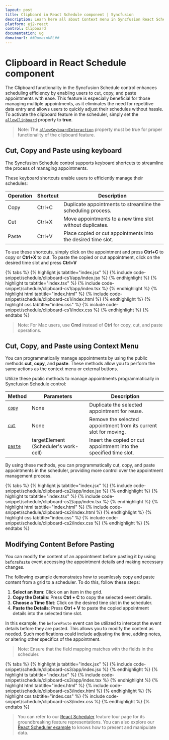 ```yaml
---
layout: post
title: Clipboard in React Schedule component | Syncfusion
description: Learn here all about Context menu in Syncfusion React Schedule component of Syncfusion Essential JS 2 and more.
platform: ej2-react
control: Clipboard 
documentation: ug
domainurl: ##DomainURL##
---
```


# Clipboard in React Schedule component

The Clipboard functionality in the Syncfusion Schedule control enhances scheduling efficiency by enabling users to cut, copy, and paste appointments with ease. This feature is especially beneficial for those managing multiple appointments, as it eliminates the need for repetitive data entry and allows users to quickly adjust their schedules without hassle.
To activate the clipboard feature in the scheduler, simply set the [`allowClipboard`](https://ej2.syncfusion.com/react/documentation/api/schedule#allowClipboard) property to **true**.

>Note: The [`allowKeyboardInteraction`](https://ej2.syncfusion.com/react/documentation/api/schedule#allowKeyboardInteraction) property must be true for proper functionality of the clipboard feature.

## Cut, Copy and Paste using keyboard

The Syncfusion Schedule control supports keyboard shortcuts to streamline the process of managing appointments.

These keyboard shortcuts enable users to efficiently manage their schedules:

| Operation | Shortcut | Description                                                      |
|-----------|----------|------------------------------------------------------------------|
| Copy      | Ctrl+C   | Duplicate appointments to streamline the scheduling process.     |
| Cut       | Ctrl+X   | Move appointments to a new time slot without duplicates.         |
| Paste     | Ctrl+V   | Place copied or cut appointments into the desired time slot.     |

To use these shortcuts, simply click on the appointment and press **Ctrl+C** to copy or **Ctrl+X** to cut. To paste the copied or cut appointment, click on the desired time slot and press **Ctrl+V**

{% tabs %}
{% highlight js tabtitle="index.jsx" %}
{% include code-snippet/schedule/clipboard-cs1/app/index.jsx %}
{% endhighlight %}
{% highlight ts tabtitle="index.tsx" %}
{% include code-snippet/schedule/clipboard-cs1/app/index.tsx %}
{% endhighlight %}
{% highlight html tabtitle="index.html" %}
{% include code-snippet/schedule/clipboard-cs1/index.html %}
{% endhighlight %}
{% highlight css tabtitle="index.css" %}
{% include code-snippet/schedule/clipboard-cs1/index.css %}
{% endhighlight %}
{% endtabs %}

>Note: For Mac users, use **Cmd** instead of **Ctrl** for copy, cut, and paste operations.

## Cut, Copy, and Paste using Context Menu

You can programmatically manage appointments by using the public methods **cut**, **copy**, and **paste**. These methods allow you to perform the same actions as the context menu or external buttons.

Utilize these public methods to manage appointments programmatically in Syncfusion Schedule control:

| Method | Parameters                     | Description                                                                                     |
|--------|--------------------------------|-------------------------------------------------------------------------------------------------|
| [`copy`](https://ej2.syncfusion.com/react/documentation/api/schedule/#copy)   | None                           | Duplicate the selected appointment for reuse.                                                   |
| [`cut`](https://ej2.syncfusion.com/react/documentation/api/schedule/#cut)    | None                           | Remove the selected appointment from its current slot for moving.                               |
| [`paste`](https://ej2.syncfusion.com/react/documentation/api/schedule/#paste)  | targetElement (Scheduler's work-cell) | Insert the copied or cut appointment into the specified time slot.                              |

By using these methods, you can programmatically cut, copy, and paste appointments in the scheduler, providing more control over the appointment management process.

{% tabs %}
{% highlight js tabtitle="index.jsx" %}
{% include code-snippet/schedule/clipboard-cs2/app/index.jsx %}
{% endhighlight %}
{% highlight ts tabtitle="index.tsx" %}
{% include code-snippet/schedule/clipboard-cs2/app/index.tsx %}
{% endhighlight %}
{% highlight html tabtitle="index.html" %}
{% include code-snippet/schedule/clipboard-cs2/index.html %}
{% endhighlight %}
{% highlight css tabtitle="index.css" %}
{% include code-snippet/schedule/clipboard-cs2/index.css %}
{% endhighlight %}
{% endtabs %}

## Modifying Content Before Pasting

You can modify the content of an appointment before pasting it by using [`beforePaste`](https://ej2.syncfusion.com/react/documentation/api/schedule/#beforePaste) event accessing the appointment details and making necessary changes.

The following example demonstrates how to seamlessly copy and paste content from a grid to a scheduler. To do this, follow these steps:

1. **Select an Item**: Click on an item in the grid.
2. **Copy the Details**: Press **Ctrl + C** to copy the selected event details.
3. **Choose a Time Slot**: Click on the desired time slot in the scheduler.
4. **Paste the Details**: Press **Ctrl + V** to paste the copied appointment details into the selected time slot.

In this example, the `beforePaste` event can be utilized to intercept the event details before they are pasted. This allows you to modify the content as needed. Such modifications could include adjusting the time, adding notes, or altering other specifics of the appointment.

>Note: Ensure that the field mapping matches with the fields in the scheduler.

{% tabs %}
{% highlight js tabtitle="index.jsx" %}
{% include code-snippet/schedule/clipboard-cs3/app/index.jsx %}
{% endhighlight %}
{% highlight ts tabtitle="index.tsx" %}
{% include code-snippet/schedule/clipboard-cs3/app/index.tsx %}
{% endhighlight %}
{% highlight html tabtitle="index.html" %}
{% include code-snippet/schedule/clipboard-cs3/index.html %}
{% endhighlight %}
{% highlight css tabtitle="index.css" %}
{% include code-snippet/schedule/clipboard-cs3/index.css %}
{% endhighlight %}
{% endtabs %}


>  You can refer to our [React Scheduler](https://www.syncfusion.com/react-components/react-scheduler) feature tour page for its groundbreaking feature representations. You can also explore our [React Scheduler example](https://ej2.syncfusion.com/react/demos/#/material/schedule/overview) to knows how to present and manipulate data.
